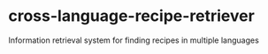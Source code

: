 # cross-language-recipe-retriever
Information retrieval system for finding recipes in multiple languages
